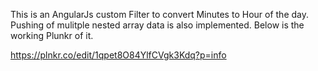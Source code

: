 This is an AngularJs custom Filter to convert Minutes to Hour of the day.
Pushing of mulitple nested array data is also implemented.
Below is the working Plunkr of it.

https://plnkr.co/edit/1qpet8O84YlfCVgk3Kdq?p=info
 

